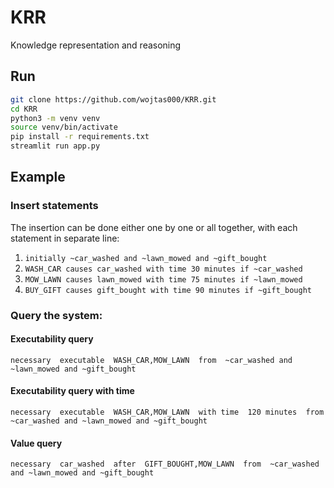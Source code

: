 # KRR
Knowledge representation and reasoning

## Run
```bash
git clone https://github.com/wojtas000/KRR.git
cd KRR
python3 -m venv venv
source venv/bin/activate
pip install -r requirements.txt
streamlit run app.py
```

## Example 

### Insert statements
The insertion can be done either one by one or all together, with each statement in separate line:

1. ```initially ~car_washed and ~lawn_mowed and ~gift_bought```
2. ```WASH_CAR causes car_washed with time 30 minutes if ~car_washed```
3. ```MOW_LAWN causes lawn_mowed with time 75 minutes if ~lawn_mowed```
4. ```BUY_GIFT causes gift_bought with time 90 minutes if ~gift_bought```

### Query the system:

#### Executability query

``` necessary  executable  WASH_CAR,MOW_LAWN  from  ~car_washed and ~lawn_mowed and ~gift_bought ```

#### Executability query with time

``` necessary  executable  WASH_CAR,MOW_LAWN  with time  120 minutes  from  ~car_washed and ~lawn_mowed and ~gift_bought ```  

#### Value query

``` necessary  car_washed  after  GIFT_BOUGHT,MOW_LAWN  from  ~car_washed and ~lawn_mowed and ~gift_bought ```